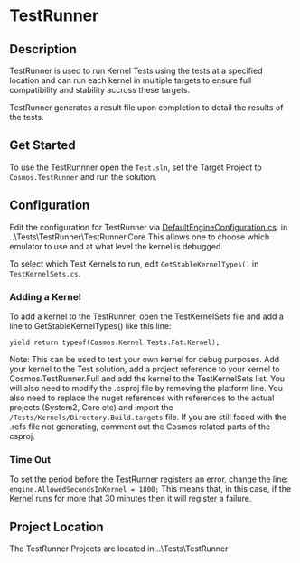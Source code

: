 # TestRunner

## Description
TestRunner is used to run Kernel Tests using the tests at a specified location and can run each kernel in multiple targets to ensure full compatibility and stability accross these targets. 

TestRunner generates a result file upon completion to detail the results of the tests.

## Get Started
To use the TestRunnner open the `Test.sln`, set the Target Project to `Cosmos.TestRunner` and run the solution.

## Configuration
Edit the configuration for TestRunner via [DefaultEngineConfiguration.cs](https://github.com/CosmosOS/Cosmos/blob/9d0ccc2be22938424d8992611b11409aaabf74ea/Tests/Cosmos.TestRunner.Full/DefaultEngineConfiguration.cs#L9). in ..\Tests\TestRunner\TestRunner.Core
This allows one to choose which emulator to use and at what level the kernel is debugged.

To select which Test Kernels to run, edit `GetStableKernelTypes()` in `TestKernelSets.cs`.

### Adding a Kernel
To add a kernel to the TestRunner, open the TestKernelSets file and add a line to GetStableKernelTypes() like this line:

`yield return typeof(Cosmos.Kernel.Tests.Fat.Kernel);`

Note: This can be used to test your own kernel for debug purposes. Add your kernel to the Test solution, add a project reference to your kernel to Cosmos.TestRunner.Full and add the kernel to the TestKernelSets list.
You will also need to modify the .csproj file by removing the platform line. You also need to replace the nuget references with references to the actual projects (System2, Core etc) and import the `/Tests/Kernels/Directory.Build.targets` file. If you are still faced with the .refs file not generating, comment out the Cosmos related parts of the csproj.

### Time Out
To set the period before the TestRunner registers an error, change the line: `engine.AllowedSecondsInKernel = 1800;` This means that, in this case, if the Kernel runs for more that 30 minutes then it will register a failure.

## Project Location
The TestRunner Projects are located in ..\Tests\TestRunner
